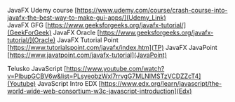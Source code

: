 
JavaFX Udemy course
[https://www.udemy.com/course/crash-course-into-javafx-the-best-way-to-make-gui-apps/](Udemy_Link)<br>
JavaFX GFG
[https://www.geeksforgeeks.org/javafx-tutorial/](GeekForGeek)
JavaFX Oracle
[https://www.geeksforgeeks.org/javafx-tutorial/](Oracle)
JavaFX Tutorial Point
[https://www.tutorialspoint.com/javafx/index.htm](TP)
JavaFX JavaPoint 
[https://www.javatpoint.com/javafx-tutorial](JavaPoint)


Telusko JavaScript
[https://www.youtube.com/watch?v=PlbupGCBV6w&list=PLsyeobzWxl7rrvgG7MLNIMSTzVCDZZcT4](Youtube)
JavaScript Intro EDX
[https://www.edx.org/learn/javascript/the-world-wide-web-consortium-w3c-javascript-introduction](Edx)


 
